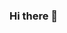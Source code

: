 ### Hi there 👋

<!--
**abhiramk6/abhiramk6** is a ✨ _special_ ✨ repository because its `README.md` (this file) appears on your GitHub profile.

Here are some ideas to get you started:

- 🔭 I’m currently working on Face Recognition based attendance tracker
- 🌱 I’m currently learning React js
- 💬 Ask me about DSA in Python, Machine learning and deep Learning, Computer vision and speech processing, Web Development
- 📫 How to reach me: kaminiabhiram@yahoo.com
- 😄 Pronouns: He/Him

https://github-profile-trophy.vercel.app/?abhiramk6=ryo-ma&margin-w=15
-->
